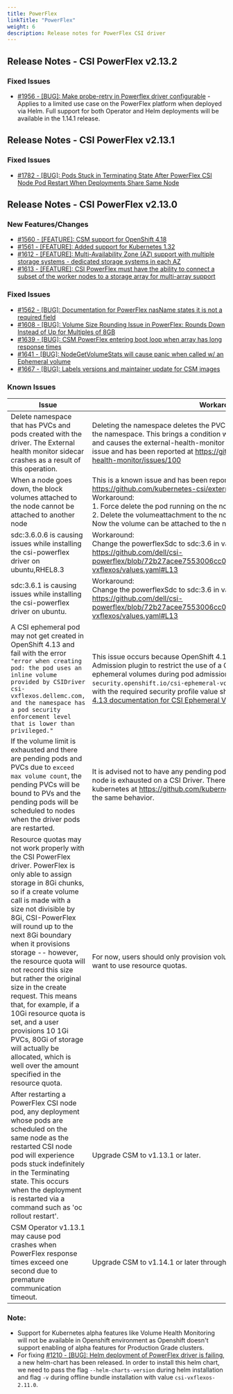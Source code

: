 ```yaml
---
title: PowerFlex
linkTitle: "PowerFlex"
weight: 6
description: Release notes for PowerFlex CSI driver
---
```


## Release Notes - CSI PowerFlex v2.13.2

### Fixed Issues
- [#1956 - [BUG]: Make probe-retry in Powerflex driver configurable](https://github.com/dell/csm/issues/1956) - Applies to a limited use case on the PowerFlex platform when deployed via Helm. Full support for both Operator and Helm deployments will be available in the 1.14.1 release.

## Release Notes - CSI PowerFlex v2.13.1

### Fixed Issues

- [#1782 - [BUG]: Pods Stuck in Terminating State After PowerFlex CSI Node Pod Restart When Deployments Share Same Node](https://github.com/dell/csm/issues/1782)

## Release Notes - CSI PowerFlex v2.13.0

### New Features/Changes

- [#1560 - [FEATURE]: CSM support for OpenShift 4.18](https://github.com/dell/csm/issues/1560)
- [#1561 - [FEATURE]: Added support for Kubernetes 1.32 ](https://github.com/dell/csm/issues/1561)
- [#1612 - [FEATURE]: Multi-Availability Zone (AZ) support with multiple storage systems - dedicated storage systems in each AZ](https://github.com/dell/csm/issues/1612)
- [#1613 - [FEATURE]: CSI PowerFlex must have the ability to connect a subset of the worker nodes to a storage array for multi-array support](https://github.com/dell/csm/issues/1613)

### Fixed Issues

- [#1562 - [BUG]: Documentation for PowerFlex nasName states it is not a required field](https://github.com/dell/csm/issues/1562)
- [#1608 - [BUG]: Volume Size Rounding Issue in PowerFlex: Rounds Down Instead of Up for Multiples of 8GB](https://github.com/dell/csm/issues/1608)
- [#1639 - [BUG]: CSM PowerFlex entering boot loop when array has long response times](https://github.com/dell/csm/issues/1639)
- [#1641 - [BUG]: NodeGetVolumeStats will cause panic when called w/ an Ephemeral volume ](https://github.com/dell/csm/issues/1641)
- [#1667 - [BUG]: Labels versions and maintainer update for CSM images ](https://github.com/dell/csm/issues/1667)

### Known Issues

| Issue | Workaround |
|-------|------------|
| Delete namespace that has PVCs and pods created with the driver. The External health monitor sidecar crashes as a result of this operation.| Deleting the namespace deletes the PVCs first and then removes the pods in the namespace. This brings a condition where pods exist without their PVCs and causes the external-health-monitor sidecar to crash. This is a known issue and has been reported at https://github.com/kubernetes-csi/external-health-monitor/issues/100 |
| When a node goes down, the block volumes attached to the node cannot be attached to another node | This is a known issue and has been reported at https://github.com/kubernetes-csi/external-attacher/issues/215. Workaround: <br /> 1. Force delete the pod running on the node that went down <br /> 2. Delete the volumeattachment to the node that went down. <br /> Now the volume can be attached to the new node. |
| sdc:3.6.0.6 is causing issues while installing the csi-powerflex driver on ubuntu,RHEL8.3 |  Workaround: <br /> Change the powerflexSdc to sdc:3.6 in values.yaml https://github.com/dell/csi-powerflex/blob/72b27acee7553006cc09df97f85405f58478d2e4/helm/csi-vxflexos/values.yaml#L13 <br /> |
| sdc:3.6.1 is causing issues while installing the csi-powerflex driver on ubuntu. |  Workaround: <br /> Change the powerflexSdc to sdc:3.6 in values.yaml https://github.com/dell/csi-powerflex/blob/72b27acee7553006cc09df97f85405f58478d2e4/helm/csi-vxflexos/values.yaml#L13 <br /> |
A CSI ephemeral pod may not get created in OpenShift 4.13 and fail with the error `"error when creating pod: the pod uses an inline volume provided by CSIDriver csi-vxflexos.dellemc.com, and the namespace has a pod security enforcement level that is lower than privileged."` | This issue occurs because OpenShift 4.13 introduced the CSI Volume Admission plugin to restrict the use of a CSI driver capable of provisioning CSI ephemeral volumes during pod admission. Therefore, an additional label `security.openshift.io/csi-ephemeral-volume-profile` in [csidriver.yaml](https://github.com/dell/helm-charts/blob/csi-vxflexos-2.10.0/charts/csi-vxflexos/templates/csidriver.yaml) file with the required security profile value should be provided. Follow [OpenShift 4.13 documentation for CSI Ephemeral Volumes](https://docs.openshift.com/container-platform/4.13/storage/container_storage_interface/ephemeral-storage-csi-inline.html) for more information. |
| If the volume limit is exhausted and there are pending pods and PVCs due to `exceed max volume count`, the pending PVCs will be bound to PVs and the pending pods will be scheduled to nodes when the driver pods are restarted. | It is advised not to have any pending pods or PVCs once the volume limit per node is exhausted on a CSI Driver. There is an open issue reported with kubernetes at https://github.com/kubernetes/kubernetes/issues/95911 with the same behavior. |
| Resource quotas may not work properly with the CSI PowerFlex driver. PowerFlex is only able to assign storage in 8Gi chunks, so if a create volume call is made with a size not divisible by 8Gi, CSI-PowerFlex will round up to the next 8Gi boundary when it provisions storage -- however, the resource quota will not record this size but rather the original size in the create request. This means that, for example, if a 10Gi resource quota is set, and a user provisions 10 1Gi PVCs, 80Gi of storage will actually be allocated, which is well over the amount specified in the resource quota. | For now, users should only provision volumes in 8Gi-divisible chunks if they want to use resource quotas. |
| After restarting a PowerFlex CSI node pod, any deployment whose pods are scheduled on the same node as the restarted CSI node pod will experience pods stuck indefinitely in the Terminating state. This occurs when the deployment is restarted via a command such as 'oc rollout restart'. | Upgrade CSM to v1.13.1 or later. |
| CSM Operator v1.13.1 may cause pod crashes when PowerFlex response times exceed one second due to premature communication timeout. | Upgrade CSM to v1.14.1 or later through CSM Operator. |

### Note:

- Support for Kubernetes alpha features like Volume Health Monitoring will not be available in Openshift environment as Openshift doesn't support enabling of alpha features for Production Grade clusters.
- For fixing [#1210 - [BUG]: Helm deployment of PowerFlex driver is failing](https://github.com/dell/csm/issues/1210), a new helm-chart has been released. In order to install this helm chart, we need to pass the flag `--helm-charts-version` during helm installation and flag `-v` during offline bundle installation with value `csi-vxflexos-2.11.0`.